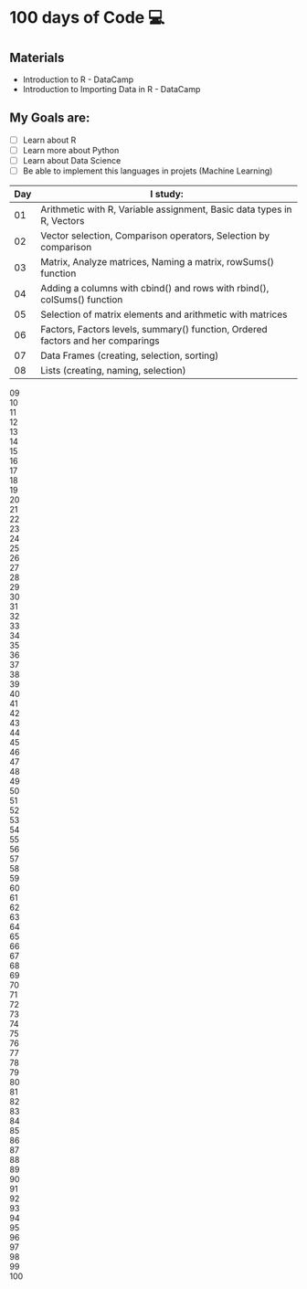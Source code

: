# 100 days of Code :computer:

## Materials
- Introduction to R - DataCamp
- Introduction to Importing Data in R - DataCamp


## My Goals are:

- [ ] Learn about R
- [ ] Learn more about Python
- [ ] Learn about Data Science
- [ ] Be able to implement this languages in projets (Machine Learning)

| Day |  I study: |
| ------------------- | ------------------- |
|  01 | Arithmetic with R, Variable assignment, Basic data types in R, Vectors |
|  02 | Vector selection, Comparison operators, Selection by comparison |
| 03 | 	Matrix, Analyze matrices, Naming a matrix, rowSums() function |
| 04 | Adding a columns with cbind() and rows with rbind(), colSums() function |
| 05 | Selection of matrix elements and arithmetic with matrices |	
| 06 | Factors, Factors levels, summary() function, Ordered factors and her comparings | 			
| 07 | Data Frames (creating, selection, sorting)|
| 08 | Lists (creating, naming, selection) |
09 			
10 			
11 			
12 			
13 			
14 			
15 			
16 			
17 			
18 			
19 			
20 			
21 			
22 			
23 			
24 			
25 			
26 			
27 			
28 			
29 			
30 			
31 			
32 			
33 			
34 			
35 			
36 			
37 			
38 			
39 			
40 			
41 			
42 			
43 			
44 			
45 			
46 			
47 			
48 			
49 			
50 			
51 			
52 			
53 			
54 			
55 			
56 			
57 			
58 			
59 			
60 			
61 			
62 			
63 			
64 			
65 			
66 			
67 			
68 			
69 			
70 			
71 			
72 			
73 			
74 			
75 			
76 			
77 			
78 			
79 			
80 			
81 			
82 			
83 			
84 			
85 			
86 			
87 			
88 			
89 			
90 			
91 			
92 			
93 			
94 			
95 			
96 			
97 			
98 			
99 			
100
